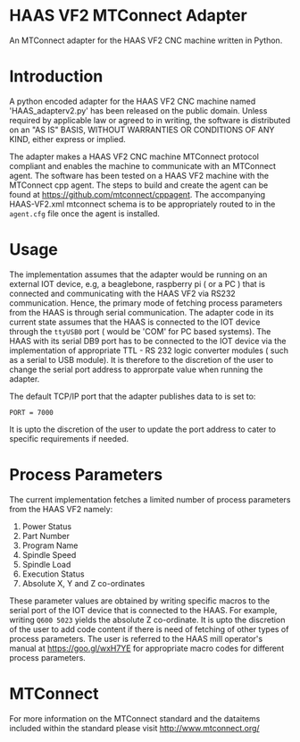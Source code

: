 # HAAS VF2 MTConnect Adapter
An MTConnect adapter for the HAAS VF2 CNC machine written in Python.

# Introduction
A python encoded adapter for the HAAS VF2 CNC machine named 'HAAS_adapterv2.py' has been released on the public domain. Unless required by applicable law or agreed to in writing, the software is distributed on an "AS IS" BASIS, WITHOUT WARRANTIES OR CONDITIONS OF ANY KIND, either express or implied.

The adapter makes a HAAS VF2 CNC machine MTConnect protocol compliant and enables the machine to communicate with an MTConnect agent. The software has been tested on a HAAS VF2 machine with the MTConnect cpp agent. The steps to build and create the agent can be found at https://github.com/mtconnect/cppagent. The accompanying HAAS-VF2.xml mtconnect schema is to be appropriately routed to in the `agent.cfg` file once the agent is installed.

# Usage
The implementation assumes that the adapter would be running on an external IOT device, e.g, a beaglebone, raspberry pi ( or a PC ) that is connected and communicating with the HAAS VF2 via RS232 communication. Hence, the primary mode of fetching process parameters from the HAAS is through serial communication. The adapter code in its current state assumes that the HAAS is connected to the IOT device through the `ttyUSB0` port ( would be 'COM' for PC based systems). The HAAS with its serial DB9 port has to be connected to the IOT device via the implementation of appropriate TTL - RS 232 logic converter modules ( such as a serial to USB module). It is therefore to the discretion of the user to change the serial port address to approrpate value when running the adapter.

The default TCP/IP port that the adapter publishes data to is set to:

`PORT = 7000`

It is upto the discretion of the user to update the port address to cater to specific requirements if needed.

# Process Parameters
The current implementation fetches a limited number of process parameters from the HAAS VF2 namely:
1. Power Status
2. Part Number
3. Program Name
4. Spindle Speed
5. Spindle Load
6. Execution Status
7. Absolute X, Y and Z co-ordinates

These parameter values are obtained by writing specific macros to the serial port of the IOT device that is connected to the HAAS. For example, writing `Q600 5023` yields the absolute Z co-ordinate. It is upto the discretion of the user to add code content if there is need of fetching of other types of process parameters. The user is referred to the HAAS mill operator's manual at https://goo.gl/wxH7YE for appropriate macro codes for different process parameters.

# MTConnect
For more information on the MTConnect standard and the dataitems included within the standard please visit http://www.mtconnect.org/

